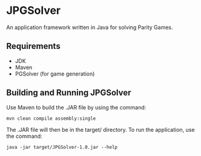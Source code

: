 JPGSolver
=========

An application framework written in Java for solving Parity Games.

Requirements
---------
- JDK
- Maven
- PGSolver (for game generation)

Building and Running JPGSolver
---------
Use Maven to build the .JAR file by using the command:
```
mvn clean compile assembly:single
```
The .JAR file will then be in the target/ directory. To run the application, use the command:
```
java -jar target/JPGSolver-1.0.jar --help
```
